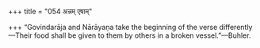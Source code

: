 +++
title = "054 अन्नम् एषाम्"

+++
“Govindarāja and Nārāyaṇa take the beginning of the verse
differently—Their food shall be given to them by others in a broken
vessel.”—Buhler.
